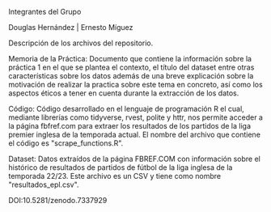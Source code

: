 Integrantes del Grupo

Douglas Hernández
| Ernesto Míguez

Descripción de los archivos del repositorio.

Memoria de la Práctica: Documento que contiene la información sobre la práctica 1 en el que se plantea el contexto, el título del dataset entre otras características sobre los datos además de una breve explicación sobre la motivación de realizar la practica sobre este tema en concreto, así como los aspectos éticos a tener en cuenta durante la extracción de los datos.

Código: Código desarrollado en el lenguaje de programación R el cual, mediante librerías como tidyverse, rvest, polite y httr, nos permite acceder a la página fbfref.com para extraer los resultados de los partidos de la liga premier inglesa de la temporada actual. El nombre del archivo que contiene el código es "scrape_functions.R".

Dataset: Datos extraídos de la página FBREF.COM con información sobre el histórico de resultados de partidos de fútbol de la liga inglesa de la temporada 22/23. Este archivo es un CSV y tiene como nombre "resultados_epl.csv".





DOI:10.5281/zenodo.7337929
